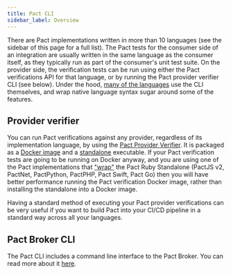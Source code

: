 ```yaml
---
title: Pact CLI
sidebar_label: Overview
---
```


There are Pact implementations written in more than 10 languages (see the sidebar of this page for a full list). The Pact tests for the consumer side of an integration are usually written in the same language as the consumer itself, as they typically run as part of the consumer's unit test suite. On the provider side, the verification tests can be run using either the Pact verifications API for that language, or by running the Pact provider verifier CLI (see below). Under the hood, [many of the languages][wrapper] use the CLI themselves, and wrap native language syntax sugar around some of the features.

## Provider verifier

You can run Pact verifications against any provider, regardless of its implementation language, by using the [Pact Provider Verifier][verifier]. It is packaged as a [Docker image][docker] and a [standalone][standalone] executable. If your Pact verification tests are going to be running on Docker anyway, and you are using one of the Pact implementations that ["wrap"][wrapper] the Pact Ruby Standalone (PactJS v2, PactNet, PactPython, PactPHP, Pact Swift, Pact Go) then you will have better performance running the Pact verification Docker image, rather than installing the standalone into a Docker image.

Having a standard method of executing your Pact provider verifications can be very useful if you want to build Pact into your CI/CD pipeline in a standard way across all your languages.

## Pact Broker CLI

The Pact CLI includes a command line interface to the Pact Broker. You can read more about it [here](/pact_broker/client_cli).


[verifier]: https://github.com/pact-foundation/pact-provider-verifier
[standalone]: https://github.com/pact-foundation/pact-ruby-standalone/releases
[docker]: https://hub.docker.com/r/pactfoundation/pact-cli
[wrapper]: /wrapper_implementations
